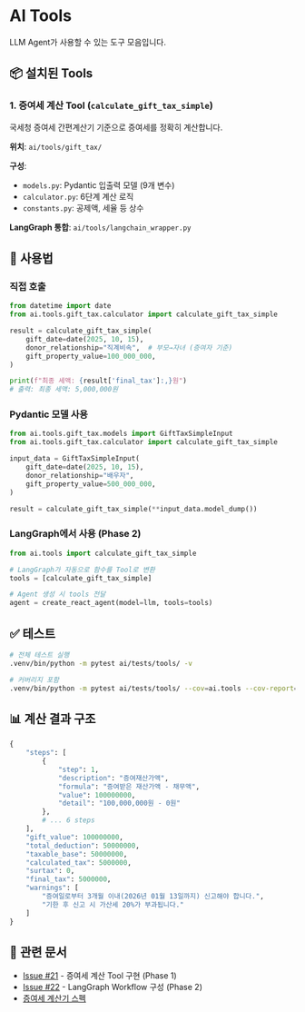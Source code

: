 # AI Tools

LLM Agent가 사용할 수 있는 도구 모음입니다.

## 📦 설치된 Tools

### 1. 증여세 계산 Tool (`calculate_gift_tax_simple`)

국세청 증여세 간편계산기 기준으로 증여세를 정확히 계산합니다.

**위치**: `ai/tools/gift_tax/`

**구성**:
- `models.py`: Pydantic 입출력 모델 (9개 변수)
- `calculator.py`: 6단계 계산 로직
- `constants.py`: 공제액, 세율 등 상수

**LangGraph 통합**: `ai/tools/langchain_wrapper.py`

## 🚀 사용법

### 직접 호출

```python
from datetime import date
from ai.tools.gift_tax.calculator import calculate_gift_tax_simple

result = calculate_gift_tax_simple(
    gift_date=date(2025, 10, 15),
    donor_relationship="직계비속",  # 부모→자녀 (증여자 기준)
    gift_property_value=100_000_000,
)

print(f"최종 세액: {result['final_tax']:,}원")
# 출력: 최종 세액: 5,000,000원
```

### Pydantic 모델 사용

```python
from ai.tools.gift_tax.models import GiftTaxSimpleInput
from ai.tools.gift_tax.calculator import calculate_gift_tax_simple

input_data = GiftTaxSimpleInput(
    gift_date=date(2025, 10, 15),
    donor_relationship="배우자",
    gift_property_value=500_000_000,
)

result = calculate_gift_tax_simple(**input_data.model_dump())
```

### LangGraph에서 사용 (Phase 2)

```python
from ai.tools import calculate_gift_tax_simple

# LangGraph가 자동으로 함수를 Tool로 변환
tools = [calculate_gift_tax_simple]

# Agent 생성 시 tools 전달
agent = create_react_agent(model=llm, tools=tools)
```

## ✅ 테스트

```bash
# 전체 테스트 실행
.venv/bin/python -m pytest ai/tests/tools/ -v

# 커버리지 포함
.venv/bin/python -m pytest ai/tests/tools/ --cov=ai.tools --cov-report=term-missing
```

## 📊 계산 결과 구조

```python
{
    "steps": [
        {
            "step": 1,
            "description": "증여재산가액",
            "formula": "증여받은 재산가액 - 채무액",
            "value": 100000000,
            "detail": "100,000,000원 - 0원"
        },
        # ... 6 steps
    ],
    "gift_value": 100000000,
    "total_deduction": 50000000,
    "taxable_base": 50000000,
    "calculated_tax": 5000000,
    "surtax": 0,
    "final_tax": 5000000,
    "warnings": [
        "증여일로부터 3개월 이내(2026년 01월 13일까지) 신고해야 합니다.",
        "기한 후 신고 시 가산세 20%가 부과됩니다."
    ]
}
```

## 🔗 관련 문서

- [Issue #21](https://github.com/heumlabs/gift-tax-agent/issues/21) - 증여세 계산 Tool 구현 (Phase 1)
- [Issue #22](https://github.com/heumlabs/gift-tax-agent/issues/22) - LangGraph Workflow 구성 (Phase 2)
- [증여세 계산기 스펙](../../docs/prd_detail/ai-logic/05-gift-tax-calculator-spec.md)
